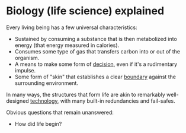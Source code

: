 
# Biology (life science) explained

Every living being has a few universal characteristics:

- Sustained by consuming a substance that is then metabolized into energy (that energy measured in calories).
- Consumes some type of gas that transfers carbon into or out of the organism.
- A means to make some form of [decision](decisions.md), even if it's a rudimentary impulse.
- Some form of "skin" that establishes a clear [boundary](people-boundaries.md) against the surrounding environment.

In many ways, the structures that form life are akin to remarkably well-designed [technology](technology.md), with many built-in redundancies and fail-safes.

Obvious questions that remain unanswered:

- How did life begin?
